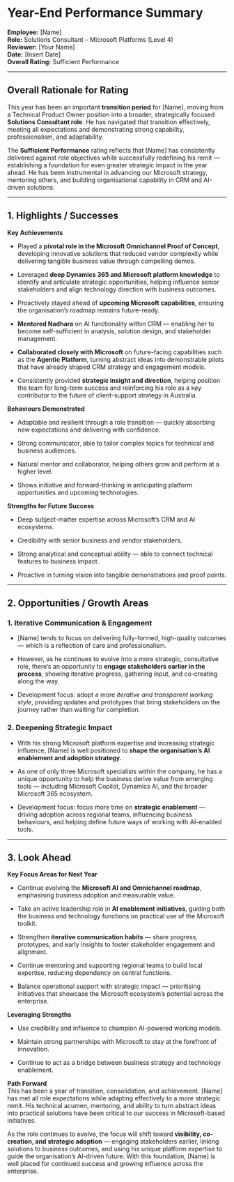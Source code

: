# **Year-End Performance Summary**

**Employee:** [Name]  
**Role:** Solutions Consultant – Microsoft Platforms (Level 4)  
**Reviewer:** [Your Name]  
**Date:** [Insert Date]  
**Overall Rating:** Sufficient Performance

---

## **Overall Rationale for Rating**

This year has been an important **transition period** for [Name], moving from a Technical Product Owner position into a broader, strategically focused **Solutions Consultant role**. He has navigated that transition effectively, meeting all expectations and demonstrating strong capability, professionalism, and adaptability.

The **Sufficient Performance** rating reflects that [Name] has consistently delivered against role objectives while successfully redefining his remit — establishing a foundation for even greater strategic impact in the year ahead. He has been instrumental in advancing our Microsoft strategy, mentoring others, and building organisational capability in CRM and AI-driven solutions.

---

## **1. Highlights / Successes**

**Key Achievements**

- Played a **pivotal role in the Microsoft Omnichannel Proof of Concept**, developing innovative solutions that reduced vendor complexity while delivering tangible business value through compelling demos.
    
- Leveraged **deep Dynamics 365 and Microsoft platform knowledge** to identify and articulate strategic opportunities, helping influence senior stakeholders and align technology direction with business outcomes.
    
- Proactively stayed ahead of **upcoming Microsoft capabilities**, ensuring the organisation’s roadmap remains future-ready.
    
- **Mentored Nadhara** on AI functionality within CRM — enabling her to become self-sufficient in analysis, solution design, and stakeholder management.
    
- **Collaborated closely with Microsoft** on future-facing capabilities such as the **Agentic Platform**, turning abstract ideas into demonstrable pilots that have already shaped CRM strategy and engagement models.
    
- Consistently provided **strategic insight and direction**, helping position the team for long-term success and reinforcing his role as a key contributor to the future of client-support strategy in Australia.
    

**Behaviours Demonstrated**

- Adaptable and resilient through a role transition — quickly absorbing new expectations and delivering with confidence.
    
- Strong communicator, able to tailor complex topics for technical and business audiences.
    
- Natural mentor and collaborator, helping others grow and perform at a higher level.
    
- Shows initiative and forward-thinking in anticipating platform opportunities and upcoming technologies.
    

**Strengths for Future Success**

- Deep subject-matter expertise across Microsoft’s CRM and AI ecosystems.
    
- Credibility with senior business and vendor stakeholders.
    
- Strong analytical and conceptual ability — able to connect technical features to business impact.
    
- Proactive in turning vision into tangible demonstrations and proof points.
    

---

## **2. Opportunities / Growth Areas**

### **1. Iterative Communication & Engagement**

- [Name] tends to focus on delivering fully-formed, high-quality outcomes — which is a reflection of care and professionalism.
    
- However, as he continues to evolve into a more strategic, consultative role, there’s an opportunity to **engage stakeholders earlier in the process**, showing iterative progress, gathering input, and co-creating along the way.
    
- Development focus: adopt a more _iterative and transparent working style_, providing updates and prototypes that bring stakeholders on the journey rather than waiting for completion.
    

### **2. Deepening Strategic Impact**

- With his strong Microsoft platform expertise and increasing strategic influence, [Name] is well positioned to **shape the organisation’s AI enablement and adoption strategy**.
    
- As one of only three Microsoft specialists within the company, he has a unique opportunity to help the business derive value from emerging tools — including Microsoft Copilot, Dynamics AI, and the broader Microsoft 365 ecosystem.
    
- Development focus: focus more time on **strategic enablement** — driving adoption across regional teams, influencing business behaviours, and helping define future ways of working with AI-enabled tools.
    

---

## **3. Look Ahead**

**Key Focus Areas for Next Year**

- Continue evolving the **Microsoft AI and Omnichannel roadmap**, emphasising business adoption and measurable value.
    
- Take an active leadership role in **AI enablement initiatives**, guiding both the business and technology functions on practical use of the Microsoft toolkit.
    
- Strengthen **iterative communication habits** — share progress, prototypes, and early insights to foster stakeholder engagement and alignment.
    
- Continue mentoring and supporting regional teams to build local expertise, reducing dependency on central functions.
    
- Balance operational support with strategic impact — prioritising initiatives that showcase the Microsoft ecosystem’s potential across the enterprise.
    

**Leveraging Strengths**

- Use credibility and influence to champion AI-powered working models.
    
- Maintain strong partnerships with Microsoft to stay at the forefront of innovation.
    
- Continue to act as a bridge between business strategy and technology enablement.
    

**Path Forward**  
This has been a year of transition, consolidation, and achievement. [Name] has met all role expectations while adapting effectively to a more strategic remit. His technical acumen, mentoring, and ability to turn abstract ideas into practical solutions have been critical to our success in Microsoft-based initiatives.

As the role continues to evolve, the focus will shift toward **visibility, co-creation, and strategic adoption** — engaging stakeholders earlier, linking solutions to business outcomes, and using his unique platform expertise to guide the organisation’s AI-driven future. With this foundation, [Name] is well placed for continued success and growing influence across the enterprise.
